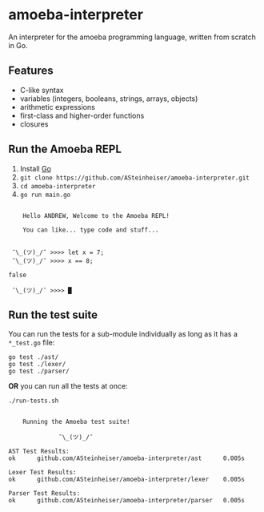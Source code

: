 # amoeba-interpreter
An interpreter for the amoeba programming language, written from scratch in Go.

## Features
- C-like syntax
- variables (integers, booleans, strings, arrays, objects)
- arithmetic expressions
- first-class and higher-order functions
- closures

## Run the Amoeba REPL
1. Install [Go](https://golang.org/dl/)
1. `git clone https://github.com/ASteinheiser/amoeba-interpreter.git`
1. `cd amoeba-interpreter`
1. `go run main.go`
```

    Hello ANDREW, Welcome to the Amoeba REPL!

    You can like... type code and stuff...


 ¯\_(ツ)_/¯ >>>> let x = 7;
 ¯\_(ツ)_/¯ >>>> x == 8;

false

 ¯\_(ツ)_/¯ >>>> █
```

## Run the test suite
You can run the tests for a sub-module individually as long as it has a `*_test.go` file:
```
go test ./ast/
go test ./lexer/
go test ./parser/
```
**OR** you can run all the tests at once:
```
./run-tests.sh
```
```

    Running the Amoeba test suite!

              ¯\_(ツ)_/¯

AST Test Results:
ok  	github.com/ASteinheiser/amoeba-interpreter/ast      0.005s

Lexer Test Results:
ok  	github.com/ASteinheiser/amoeba-interpreter/lexer    0.005s

Parser Test Results:
ok  	github.com/ASteinheiser/amoeba-interpreter/parser   0.005s

```
